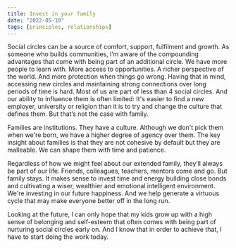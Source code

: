 ```yaml
---
title: Invest in your family
date: "2022-05-10"
tags: [principles, relationships]
---
```


Social circles can be a source of comfort, support, fulfilment and growth. As someone who builds communities, I’m aware of the compounding advantages that come with being part of an additional circle. We have more people to learn with. More access to opportunities. A richer perspective of the world. And more protection when things go wrong. Having that in mind, accessing new circles and maintaining strong connections over long periods of time is hard. Most of us are part of less than 4 social circles. And our ability to influence them is often limited: It's easier to find a new employer, university or religion than it is to try and change the culture that defines them. But that’s not the case with family.

Families are institutions. They have a culture. Although we don't pick them when we're born, we have a higher degree of agency over them. The key insight about families is that they are not cohesive by default but they are malleable. We can shape them with time and patience.

Regardless of how we might feel about our extended family, they’ll always be part of our life. Friends, colleagues, teachers, mentors come and go. But family stays. It makes sense to invest time and energy building close bonds and cultivating a wiser, wealthier and emotional intelligent environment. We're investing in our future happiness. And we help generate a virtuous cycle that may make everyone better off in the long run.

Looking at the future, I can only hope that my kids grow up with a high sense of belonging and self-esteem that often comes with being part of nurturing social circles early on. And I know that in order to achieve that, I have to start doing the work today.
